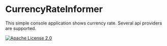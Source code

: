 # CurrencyRateInformer
This simple console application shows currency rate. Several api providers are supported.

[![Apache License 2.0](http://img.shields.io/badge/license-apache2-red.svg?style=flat-square)](http://opensource.org/licenses/Apache-2.0)
